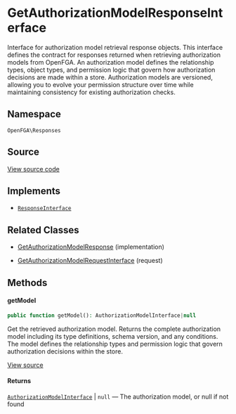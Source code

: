 # GetAuthorizationModelResponseInterface

Interface for authorization model retrieval response objects. This interface defines the contract for responses returned when retrieving authorization models from OpenFGA. An authorization model defines the relationship types, object types, and permission logic that govern how authorization decisions are made within a store. Authorization models are versioned, allowing you to evolve your permission structure over time while maintaining consistency for existing authorization checks.

## Namespace

`OpenFGA\Responses`

## Source

[View source code](https://github.com/evansims/openfga-php/blob/main/src/Responses/GetAuthorizationModelResponseInterface.php)

## Implements

* [`ResponseInterface`](ResponseInterface.md)

## Related Classes

* [GetAuthorizationModelResponse](Responses/GetAuthorizationModelResponse.md) (implementation)

* [GetAuthorizationModelRequestInterface](Requests/GetAuthorizationModelRequestInterface.md) (request)

## Methods

#### getModel

```php
public function getModel(): AuthorizationModelInterface|null

```

Get the retrieved authorization model. Returns the complete authorization model including its type definitions, schema version, and any conditions. The model defines the relationship types and permission logic that govern authorization decisions within the store.

[View source](https://github.com/evansims/openfga-php/blob/main/src/Responses/GetAuthorizationModelResponseInterface.php#L44)

#### Returns

[`AuthorizationModelInterface`](Models/AuthorizationModelInterface.md) &#124; `null` — The authorization model, or null if not found
